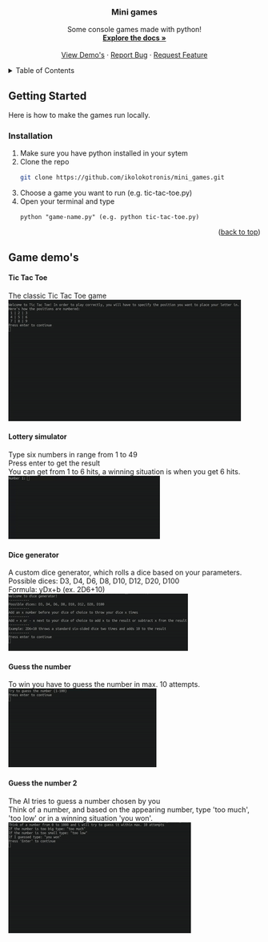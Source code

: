 <div id="top"></div>

  <h3 align="center">Mini games</h3>

  <p align="center">
    Some console games made with python!
    <br />
    <a href="https://github.com/ikolokotronis/mini_games"><strong>Explore the docs »</strong></a>
    <br />
    <br />
    <a href="#game-demos">View Demo's</a>
    ·
    <a href="https://github.com/ikolokotronis/mini_games/issues">Report Bug</a>
    ·
    <a href="https://github.com/ikolokotronis/mini_games/issues">Request Feature</a>
  </p>
</div>



<!-- TABLE OF CONTENTS -->
<details>
  <summary>Table of Contents</summary>
  <ol>
    <li>
      <a href="#getting-started">Getting Started</a>
      <ul>
        <li><a href="#installation">Installation</a></li>
      </ul>
    </li>
    <li><a href="#game-demos">Game demo's</a></li>
  </ol>
</details>




<!-- GETTING STARTED -->
## Getting Started

Here is how to make the games run locally.

### Installation

1. Make sure you have python installed in your sytem
2. Clone the repo
   ```sh
   git clone https://github.com/ikolokotronis/mini_games.git
   ```
3. Choose a game you want to run (e.g. tic-tac-toe.py)
4. Open your terminal and type
   ```
   python "game-name.py" (e.g. python tic-tac-toe.py)
   ```
<p align="right">(<a href="#top">back to top</a>)</p>



## Game demo's
#### Tic Tac Toe
The classic Tic Tac Toe game  
![](gifs/tic-tac-toe.gif)

#### Lottery simulator
Type six numbers in range from 1 to 49  
Press enter to get the result  
You can get from 1 to 6 hits, a winning situation is when you get 6 hits.  
![](gifs/lottery-simulator.gif)

#### Dice generator
A custom dice generator, which rolls a dice based on your parameters.  
Possible dices: D3, D4, D6, D8, D10, D12, D20, D100  
Formula: yDx+b (ex. 2D6+10)  
![](gifs/dice-generator.gif)

#### Guess the number
 To win you have to guess the number in max. 10 attempts.  
![](gifs/guess-the-number.gif)

#### Guess the number 2
The AI tries to guess a number chosen by you  
Think of a number, and based on the appearing number, type 'too much', 'too low' or in a winning situation 'you won'.
![](gifs/guess_the_number_2.gif)    
